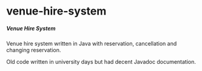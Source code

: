 # venue-hire-system

##### Venue Hire System
Venue hire system written in Java with reservation, cancellation and changing reservation. 

Old code written in university days but had decent Javadoc documentation.
